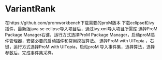 # VariantRank
在https://github.com/promworkbench下载需要的proM版本
下载eclipse和ivy插件，最新版java se
eclipse导入项目后，通过ivy.xml导入项目所需库
选择ProM Package Manager右键，运行方式选择ProM Package Manager，启动proM插件管理器，安装必要的启动插件和常用挖掘算法。
选择ProM with UITopia ，右键，运行方式选择ProM with UITopia，启动proM
导入事件集，选择算法，选择参数后，完成事件集采样。
